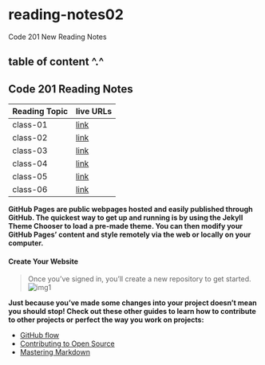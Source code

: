# reading-notes02
Code 201 New Reading Notes

## table of content ^.^
## Code 201 Reading Notes


| Reading Topic  | live URLs    |
| :------------- | :---------- |
| class-01         |[link](https://mariamalshammari.github.io/reading-notes02/class-01)|
| class-02         |[link](https://mariamalshammari.github.io/reading-notes02/class-02) |
| class-03         |[link](https://mariamalshammari.github.io/reading-notes02/class-03) |
| class-04         |[link](https://mariamalshammari.github.io/reading-notes02/class-04) |
| class-05         |[link](https://mariamalshammari.github.io/reading-notes02/class-05) |
| class-06         |[link](https://mariamalshammari.github.io/reading-notes02/class-06) |




**GitHub Pages are public webpages hosted and easily published through GitHub. The quickest way to get up and running is by using the Jekyll Theme Chooser to load a pre-made theme. You can then modify your GitHub Pages’ content and style remotely via the web or locally on your computer.**

#### Create Your Website
>Once you’ve signed in, you’ll create a new repository to get started.
![img1](https://guides.github.com/features/pages/create-new-repo-button.png)

**Just because you’ve made some changes into your project doesn’t mean you should stop! Check out these other guides to learn how to contribute to other projects or perfect the way you work on projects:**

* [GitHub flow](https://guides.github.com/introduction/flow/)
* [Contributing to Open Source](https://opensource.guide/how-to-contribute/)
* [Mastering Markdown](https://guides.github.com/features/mastering-markdown/)